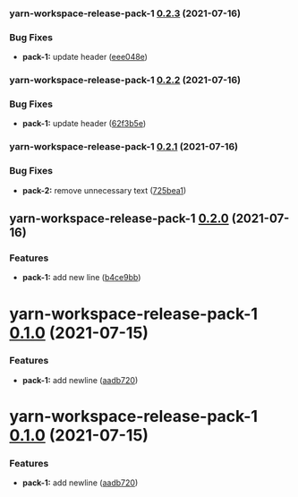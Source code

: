 ### yarn-workspace-release-pack-1 [0.2.3](https://github.com/olegshilov/yarn-workspace-release-test/compare/yarn-workspace-release-pack-1@0.2.2...yarn-workspace-release-pack-1@0.2.3) (2021-07-16)


### Bug Fixes

* **pack-1:** update header ([eee048e](https://github.com/olegshilov/yarn-workspace-release-test/commit/eee048ef35fbbf5849266a5dd9c3fa5582be509e))

### yarn-workspace-release-pack-1 [0.2.2](https://github.com/olegshilov/yarn-workspace-release-test/compare/yarn-workspace-release-pack-1@0.2.1...yarn-workspace-release-pack-1@0.2.2) (2021-07-16)


### Bug Fixes

* **pack-1:** update header ([62f3b5e](https://github.com/olegshilov/yarn-workspace-release-test/commit/62f3b5e2f5216d87dcfb0ba81ddba4a4c86687b9))

### yarn-workspace-release-pack-1 [0.2.1](https://github.com/olegshilov/yarn-workspace-release-test/compare/yarn-workspace-release-pack-1@0.2.0...yarn-workspace-release-pack-1@0.2.1) (2021-07-16)


### Bug Fixes

* **pack-2:** remove unnecessary text ([725bea1](https://github.com/olegshilov/yarn-workspace-release-test/commit/725bea152ff40730a2a40dcbf00350bc9ed55074))

## yarn-workspace-release-pack-1 [0.2.0](https://github.com/olegshilov/yarn-workspace-release-test/compare/yarn-workspace-release-pack-1@0.1.0...yarn-workspace-release-pack-1@0.2.0) (2021-07-16)


### Features

* **pack-1:** add new line ([b4ce9bb](https://github.com/olegshilov/yarn-workspace-release-test/commit/b4ce9bbb6efeca5a7f57a5aaaac567a85676d423))

# yarn-workspace-release-pack-1 [0.1.0](https://github.com/olegshilov/yarn-workspace-release-test/compare/yarn-workspace-release-pack-1@0.0.1...yarn-workspace-release-pack-1@0.1.0) (2021-07-15)


### Features

* **pack-1:** add newline ([aadb720](https://github.com/olegshilov/yarn-workspace-release-test/commit/aadb720e4ef6235dae311f0ba4e3c4cb811c07f9))

# yarn-workspace-release-pack-1 [0.1.0](https://github.com/olegshilov/yarn-workspace-release-test/compare/yarn-workspace-release-pack-1@0.0.1...yarn-workspace-release-pack-1@0.1.0) (2021-07-15)


### Features

* **pack-1:** add newline ([aadb720](https://github.com/olegshilov/yarn-workspace-release-test/commit/aadb720e4ef6235dae311f0ba4e3c4cb811c07f9))
